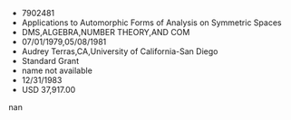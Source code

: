 
* 7902481
* Applications to Automorphic Forms of Analysis on Symmetric Spaces
* DMS,ALGEBRA,NUMBER THEORY,AND COM
* 07/01/1979,05/08/1981
* Audrey Terras,CA,University of California-San Diego
* Standard Grant
*   name not available
* 12/31/1983
* USD 37,917.00

nan
